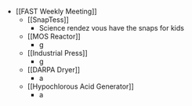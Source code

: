 - [[FAST Weekly Meeting]]
	- [[SnapTess]]
		- Science rendez vous have the snaps for kids
	- [[MOS Reactor]]
		- g
	- [[Industrial Press]]
		- g
	- [[DARPA Dryer]]
		- a
	- [[Hypochlorous Acid Generator]]
		- a